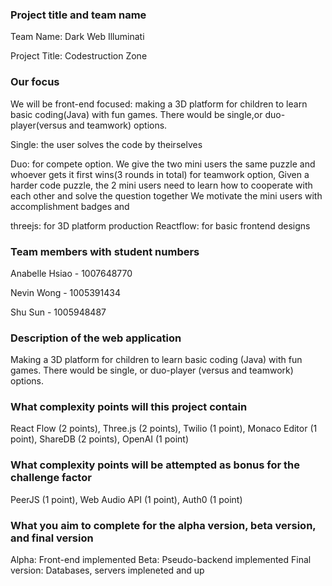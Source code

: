 ### Project title and team name

Team Name: Dark Web Illuminati

Project Title: Codestruction Zone

### Our focus

We will be front-end focused: making a 3D platform for children to learn basic coding(Java) with fun games. There would be single,or duo-player(versus and teamwork) options.

Single: the user solves the code by theirselves

Duo: for compete option. We give the two mini users the same puzzle and whoever gets it first wins(3 rounds in total)
     for teamwork option, Given a harder code puzzle, the 2 mini users need to learn how to cooperate with each other and solve the question together
     We motivate the mini users with accomplishment badges and
     
threejs: for 3D platform production
Reactflow: for basic frontend designs

### Team members with student numbers

Anabelle Hsiao - 1007648770

Nevin Wong - 1005391434

Shu Sun - 1005948487

### Description of the web application

Making a 3D platform for children to learn basic coding (Java) with fun games. There would be single, or duo-player (versus and teamwork) options.

### What complexity points will this project contain

React Flow (2 points), Three.js (2 points), Twilio (1 point), Monaco Editor (1 point), ShareDB (2 points),  OpenAI (1 point)

### What complexity points will be attempted as bonus for the challenge factor
PeerJS (1 point), Web Audio API (1 point), Auth0 (1 point)

### What you aim to complete for the alpha version, beta version, and final version

Alpha: Front-end implemented
Beta: Pseudo-backend implemented
Final version: Databases, servers impleneted and up
